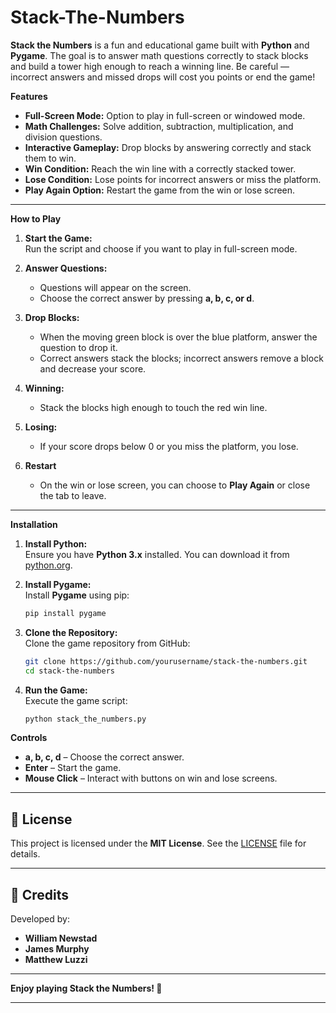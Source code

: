 # Stack-The-Numbers

**Stack the Numbers** is a fun and educational game built with **Python** and **Pygame**. The goal is to answer math questions correctly to stack blocks and build a tower high enough to reach a winning line. Be careful — incorrect answers and missed drops will cost you points or end the game!



**Features**

- **Full-Screen Mode:** Option to play in full-screen or windowed mode.
- **Math Challenges:** Solve addition, subtraction, multiplication, and division questions.
- **Interactive Gameplay:** Drop blocks by answering correctly and stack them to win.
- **Win Condition:** Reach the win line with a correctly stacked tower.
- **Lose Condition:** Lose points for incorrect answers or miss the platform.
- **Play Again Option:** Restart the game from the win or lose screen.

---

**How to Play**
1. **Start the Game:**  
   Run the script and choose if you want to play in full-screen mode.

2. **Answer Questions:**  
   - Questions will appear on the screen.
   - Choose the correct answer by pressing **a, b, c, or d**.

3. **Drop Blocks:**  
   - When the moving green block is over the blue platform, answer the question to drop it.
   - Correct answers stack the blocks; incorrect answers remove a block and decrease your score.

4. **Winning:**  
   - Stack the blocks high enough to touch the red win line.

5. **Losing:**  
   - If your score drops below 0 or you miss the platform, you lose.

6. **Restart**  
   - On the win or lose screen, you can choose to **Play Again** or close the tab to leave.

---

**Installation**

1. **Install Python:**  
   Ensure you have **Python 3.x** installed. You can download it from [python.org](https://www.python.org/).

2. **Install Pygame:**  
   Install **Pygame** using pip:

   ```bash
   pip install pygame
   ```

3. **Clone the Repository:**  
   Clone the game repository from GitHub:

   ```bash
   git clone https://github.com/yourusername/stack-the-numbers.git
   cd stack-the-numbers
   ```

4. **Run the Game:**  
   Execute the game script:

   ```bash
   python stack_the_numbers.py
   ```

**Controls**

- **a, b, c, d** – Choose the correct answer.  
- **Enter** – Start the game.  
- **Mouse Click** – Interact with buttons on win and lose screens.

---

## 📄 License

This project is licensed under the **MIT License**. See the [LICENSE](LICENSE) file for details.

---

## 👥 Credits

Developed by:  
- **William Newstad**  
- **James Murphy**  
- **Matthew Luzzi**


---

**Enjoy playing Stack the Numbers! 🎉**

---

